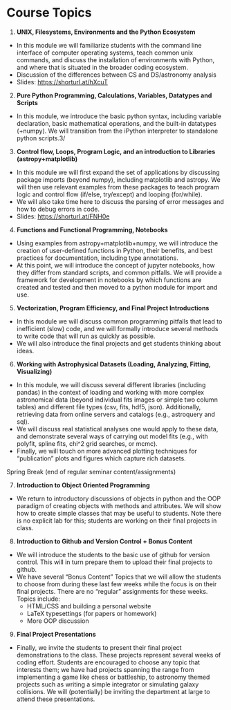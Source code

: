 # Course Topics

1. **UNIX, Filesystems, Environments and the Python Ecosystem**
  - In this module we will familiarize students with the command line interface of computer operating systems, teach common unix commands, and discuss the installation of environments with Python, and where that is situated in the broader coding ecosystem.
  - Discussion of the differences between CS and DS/astronomy analysis
  - Slides: https://shorturl.at/hXcuT
2. **Pure Python Programming, Calculations, Variables, Datatypes and Scripts**
  - In this module, we introduce the basic python syntax, including variable declaration, basic mathematical operations, and the built-in datatypes (+numpy). We will transition from the iPython interpreter to standalone python scripts.3/
3. **Control flow, Loops, Program Logic, and an introduction to Libraries (astropy+matplotlib)**
  - In this module we will first expand the set of applications by discussing package imports (beyond numpy), including matplotlib and astropy. We will then use relevant examples from these packages to teach program logic and control flow (if/else, try/except) and looping (for/while). 
  - We will also take time here to discuss the parsing of error messages and how to debug errors in code. 
  - Slides: https://shorturl.at/FNH0e
4. **Functions and Functional Programming, Notebooks**
  - Using examples from astropy+matplotlib+numpy, we will introduce the creation of user-defined functions in Python, their benefits, and best practices for documentation, including type annotations. 
  - At this point, we will introduce the concept of jupyter notebooks, how they differ from standard scripts, and common pitfalls. We will provide a framework for development in notebooks by which functions are created and tested and then moved to a python module for import and use. 
5. **Vectorization, Program Efficiency, and Final Project Introductions**
  - In this module we will discuss common programming pitfalls that lead to inefficient (slow) code, and we will formally introduce several methods to write code that will run as quickly as possible. 
  - We will also introduce the final projects and get students thinking about ideas. 
6. **Working with Astrophysical Datasets (Loading, Analyzing, Fitting, Visualizing)**
  - In this module, we will discuss several different libraries (including pandas) in the context of loading and working with more complex astronomical data (beyond individual fits images or simple two column tables) and different file types (csv, fits, hdf5, json). Additionally, retrieving data from online servers and catalogs (e.g., astroquery and sql).   
  - We will discuss real statistical analyses one would apply to these data, and demonstrate several ways of carrying out model fits (e.g., with polyfit, spline fits, chi^2 grid searches, or mcmc). 
  - Finally, we will touch on more advanced plotting techniques for “publication” plots and figures which capture rich datasets. 

Spring Break (end of regular seminar content/assignments)

7. **Introduction to Object Oriented Programming**
  - We return to introductory discussions of objects in python and the OOP paradigm of creating objects with methods and attributes. We will show how to create simple classes that may be useful to students. 
Note there is no explicit lab for this; students are working on their final projects in class.
8. **Introduction to Github and Version Control + Bonus Content**
  - We will introduce the students to the basic use of github for version control. This will in turn prepare them to upload their final projects to github. 
  - We have several “Bonus Content” Topics that we will allow the students to choose from during these last few weeks while the focus is on their final projects. There are no “regular” assignments for these weeks. Topics include:
    - HTML/CSS and building a personal website 
    - LaTeX typesettings (for papers or homework) 
    - More OOP discussion 
9. **Final Project Presentations**
  - Finally, we invite the students to present their final project demonstrations to the class. These projects represent several weeks of coding effort. Students are encouraged to choose any topic that interests them; we have had projects spanning the range from implementing a game like chess or battleship, to astronomy themed projects such as writing a simple integrator or simulating galaxy collisions. We will (potentially) be inviting the department at large to attend these presentations. 



